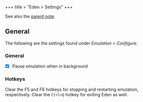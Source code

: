 +++
title = "Eden > Settings"
+++

See also the [parent note](@/notes/Eden/_index.md).

## General

The following are the settings found under *Emulation > Configure*.

### General

- [x] Pause emulation when in background

### Hotkeys

Clear the F5 and F6 hotkeys for stopping and restarting emulation, respectively. Clear the `Ctrl+Q` hotkey for exiting Eden as well.
